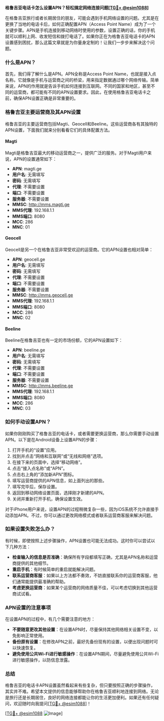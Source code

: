 **格鲁吉亚电话卡怎么设置APN？轻松搞定网络连接问题[[TG💪+ @esim1088](https://t.me/s/esim1088)]**

在格鲁吉亚旅行或者长期居住的朋友，可能会遇到手机网络设置的问题。尤其是在更换了当地的电话卡后，如何正确配置APN（Access Point Name）成为了一个关键步骤。APN是手机连接到移动网络时使用的参数，设置正确的话，你的手机就可以顺利上网、收发短信和拨打电话了。如果你正在为格鲁吉亚电话卡的APN设置感到困扰，那么这篇文章就是为你量身定制的！让我们一步步来解决这个问题。

### 什么是APN？

首先，我们得了解什么是APN。APN全称是Access Point Name，也就是接入点名称。它就像是手机与运营商之间的桥梁，用来指定数据通过哪个网络传输。简单来说，APN的作用就是告诉手机如何连接到互联网。不同的国家和地区，甚至不同的运营商，都可能有不同的APN设置要求。因此，在使用格鲁吉亚电话卡之前，确保APN设置正确是非常重要的。

### 格鲁吉亚主要运营商及其APN设置

格鲁吉亚的主要运营商包括Magti、Geocell和Beeline。这些运营商各有其独特的APN设置，下面我们就来分别看看它们的具体配置方法。

#### Magti

Magti是格鲁吉亚最大的移动运营商之一，提供广泛的服务。对于Magti用户来说，APN的设置通常如下：

- **APN**: magti.ge
- **用户名**: 无需填写
- **密码**: 无需填写
- **代理**: 不需要设置
- **端口**: 不需要设置
- **服务器**: 不需要设置
- **MMSC**: http://mms.magti.ge
- **MMS代理**: 192.168.1.1
- **MMS端口**: 8080
- **MCC**: 286
- **MNC**: 01

#### Geocell

Geocell是另一个在格鲁吉亚非常受欢迎的运营商。它的APN设置也相对简单：

- **APN**: geocell.ge
- **用户名**: 无需填写
- **密码**: 无需填写
- **代理**: 不需要设置
- **端口**: 不需要设置
- **服务器**: 不需要设置
- **MMSC**: http://mms.geocell.ge
- **MMS代理**: 192.168.1.1
- **MMS端口**: 8080
- **MCC**: 286
- **MNC**: 02

#### Beeline

Beeline在格鲁吉亚也有一定的市场份额，它的APN设置如下：

- **APN**: beeline.ge
- **用户名**: 无需填写
- **密码**: 无需填写
- **代理**: 不需要设置
- **端口**: 不需要设置
- **服务器**: 不需要设置
- **MMSC**: http://mms.beeline.ge
- **MMS代理**: 192.168.1.1
- **MMS端口**: 8080
- **MCC**: 286
- **MNC**: 03

### 如何手动设置APN？

如果你刚刚购买了格鲁吉亚的电话卡，或者需要更换运营商，那么你需要手动设置APN。以下是在Android设备上设置APN的步骤：

1. 打开手机的“设置”应用。
2. 找到并点击“网络和互联网”或“无线和网络”选项。
3. 在接下来的页面中，选择“移动网络”。
4. 点击“接入点名称”或“APN”。
5. 点击右上角的“添加新APN”图标。
6. 填写运营商提供的APN信息，如上面列出的那些。
7. 填写完毕后，保存设置。
8. 返回到移动网络设置页面，选择刚才新建的APN。
9. 关闭并重新打开手机，确保设置生效。

对于iPhone用户来说，设置APN的过程稍微复杂一些，因为iOS系统不允许直接手动添加APN。不过，你可以通过更改网络模式或者联系运营商客服来解决问题。

### 如果设置失败怎么办？

有时候，即使按照上述步骤操作，APN设置也可能无法成功。这时你可以尝试以下几种方法：

- **检查输入的信息是否准确**：确保所有字段都填写正确，尤其是APN名称和运营商提供的其他细节。
- **重启手机**：有时候简单的重启就能解决问题。
- **联系运营商客服**：如果以上方法都不奏效，不妨直接联系你的运营商客服，他们通常能提供最准确的帮助。
- **考虑更换运营商**：如果某个运营商的网络质量不佳，可以考虑切换到其他运营商试试看。

### APN设置的注意事项

在设置APN的过程中，有几个需要注意的地方：

- **不要随意更改其他设置**：在设置APN时，尽量保持其他网络相关设置不变，以免影响正常使用。
- **备份原有设置**：在修改APN之前，最好先备份现有的设置，以便出现问题时可以快速恢复。
- **避免使用公共Wi-Fi进行敏感操作**：在设置APN期间，尽量避免使用公共Wi-Fi进行敏感操作，以防信息泄露。

### 总结

格鲁吉亚的电话卡APN设置虽然看起来有些复杂，但只要按照正确的步骤操作，其实并不难。希望本文提供的信息能够帮助你在格鲁吉亚顺利地连接到网络。无论是旅行还是长期居住，良好的网络连接都能让你的生活更加便利。如果还有任何疑问，欢迎随时向我提问[[TG💪+ @esim1088](https://t.me/s/esim1088)]！

[[TG💪+ @esim1088](https://t.me/s/esim1088) ![Image](https://i.postimg.cc/4NQfJmqS/Snipaste-2025-05-13-00-14-12.png)]